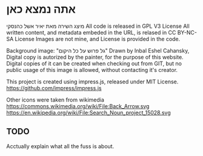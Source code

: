 # אתה נמצא כאן
מיצג השירה מאת יאיר אשל כהנסקי
All code is released in GPL V3 License
All written content, and metadata embeded in the URL, is relased in CC BY-NC-SA License
Images are not mine, and License is provided in the code.

Background image:
"גל פרוש על כל היקום"
Drawn by Inbal Eshel Cahansky, Digital copy is autorized by the painter, for the purpose of this website. Digital copies of it can be created when checking out from GIT, but no public usage of this image is allowed, without contacting it's creator.

This project is created using impress.js, released under MIT License.
https://github.com/impress/impress.js

Other icons were taken from wikimedia
https://commons.wikimedia.org/wiki/File:Back_Arrow.svg
https://en.wikipedia.org/wiki/File:Search_Noun_project_15028.svg

## TODO
Acctually explain what all the fuss is about.
